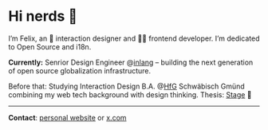 # Hi nerds 👋

I’m Felix, an 🏓  interaction designer and 👨‍💻 frontend developer. I’m dedicated to Open Source and i18n.

**Currently:** Senrior Design Engineer @[inlang](https://github.com/inlang) – building the next generation of open source globalization infrastructure.

Before that: Studying Interaction Design B.A. @[HfG](https://www.hfg-gmuend.de/) Schwäbisch Gmünd combining my web tech background with design thinking.
Thesis: [Stage](https://getstage.app) 🪩

---

**Contact**: [personal website](https://felixhaeberle.com) or [x.com](https://x.com/felixhaberle)
